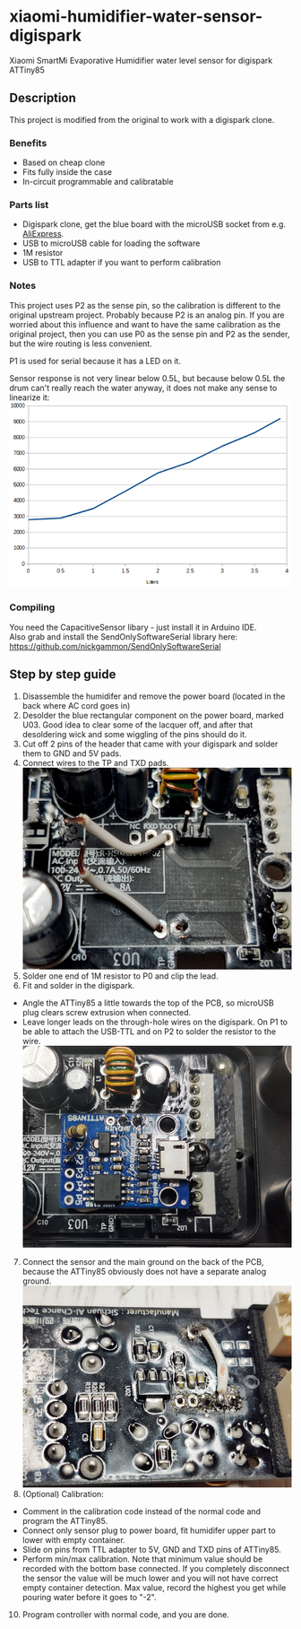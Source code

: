 # xiaomi-humidifier-water-sensor-digispark
Xiaomi SmartMi Evaporative Humidifier water level sensor for digispark ATTiny85

## Description
This project is modified from the original to work with a digispark clone.

### Benefits
- Based on cheap clone
- Fits fully inside the case
- In-circuit programmable and calibratable

### Parts list
- Digispark clone, get the blue board with the microUSB socket from e.g. <a href="https://www.aliexpress.com/wholesale?SearchText=attiny85+blue">AliExpress</a>.
- USB to microUSB cable for loading the software
- 1M resistor
- USB to TTL adapter if you want to perform calibration

### Notes
This project uses P2 as the sense pin, so the calibration is different to the original upstream project. Probably because P2 is an analog pin.
If you are worried about this influence and want to have the same calibration as the original project, then you can use P0 as the sense pin and P2 as the sender, but the wire routing is less convenient.  

P1 is used for serial because it has a LED on it.

Sensor response is not very linear below 0.5L, but because below 0.5L the drum can't really reach the water anyway, it does not make any sense to linearize it:  
![Sensor linearization](pics/sensor-lin.png)

### Compiling
You need the CapacitiveSensor libary - just install it in Arduino IDE.  
Also grab and install the SendOnlySoftwareSerial library here: https://github.com/nickgammon/SendOnlySoftwareSerial

## Step by step guide
1. Disassemble the humidifer and remove the power board (located in the back where AC cord goes in)
2. Desolder the blue rectangular component on the power board, marked U03. Good idea to clear some of the lacquer off, and after that desoldering wick and some wiggling of the pins should do it.
3. Cut off 2 pins of the header that came with your digispark and solder them to GND and 5V pads.
4. Connect wires to the TP and TXD pads.  
![PCB front](pics/pcb-front.jpg)
5. Solder one end of 1M resistor to P0 and clip the lead.
6. Fit and solder in the digispark.
- Angle the ATTiny85 a little towards the top of the PCB, so microUSB plug clears screw extrusion when connected.
- Leave longer leads on the through-hole wires on the digispark. On P1 to be able to attach the USB-TTL and on P2 to solder the resistor to the wire.  
![PCB finished](pics/pcb-finished.jpg)
7. Connect the sensor and the main ground on the back of the PCB, because the ATTiny85 obviously does not have a separate analog ground.  
![PCB rear](pics/pcb-rear.jpg)
8. (Optional) Calibration:
- Comment in the calibration code instead of the normal code and program the ATTiny85.
- Connect only sensor plug to power board, fit humidifer upper part to lower with empty container.
- Slide on pins from TTL adapter to 5V, GND and TXD pins of ATTiny85.
- Perform min/max calibration. Note that minimum value should be recorded with the bottom base connected. If you completely disconnect the sensor the value will be much lower and you will not have correct empty container detection. Max value, record the highest you get while pouring water before it goes to "-2".
10. Program controller with normal code, and you are done.
